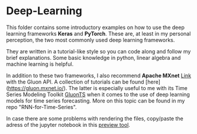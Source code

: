 # Deep-Learning

This folder contains some introductory examples on how to use the deep learning frameworks **Keras** and **PyTorch**. These are, at least in my personal perception, the two most commonly used deep learning frameworks. 

They are written in a tutorial-like style so you can code along and follow my brief explanations. Some basic knowledge in python, linear algebra and machine learning is helpful.


In addition to these two frameworks, I also recommend **Apache MXnet** [Link](https://mxnet.apache.org/) with the Gluon API. A collection of tutorials can be found [here]
(https://gluon.mxnet.io/). The latter is especially useful to me with its Time Series Modeling Toolkit [GluonTS](https://aws.amazon.com/de/blogs/opensource/gluon-time-series-open-source-time-series-modeling-toolkit/) when it comes to the use of deep learning models for time series forecasting. More on this topic can be found in my repo "RNN-for-Time-Series".

In case there are some problems with rendering the files, copy/paste the adress of the jupyter notebook in this [preview tool](https://nbviewer.jupyter.org/).

